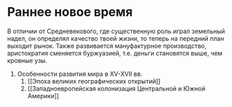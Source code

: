 # Раннее новое время
В отличии от Средневекового, где существенную роль играл земельный надел, он определял качество твоей жизни, то теперь на передний план выходит рынок. Также развивается мануфактурное производство, аристократия сменяется буржуазией, т.е. деньги становятся выше, чем кровные узы.

1. Особенности развития мира в XV-XVII вв.
	1. [[Эпоха великих географических открытий]]
	2. [[Западноевропейская колонизация Центральной и Южной Америки]]



